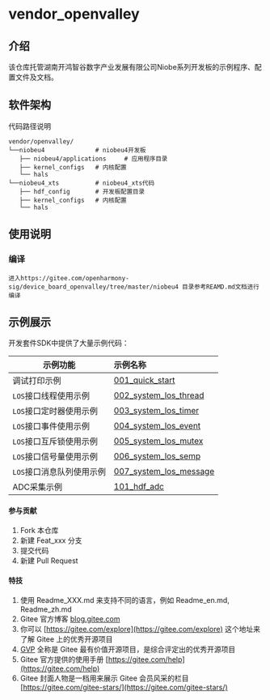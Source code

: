 # vendor_openvalley

## 介绍
该仓库托管湖南开鸿智谷数字产业发展有限公司Niobe系列开发板的示例程序、配置文件及文档。

## 软件架构
代码路径说明

```
vendor/openvalley/
└──niobeu4              # niobeu4开发板
   ├── niobeu4/applications     # 应用程序目录
   ├── kernel_configs   # 内核配置
   └── hals
└──niobeu4_xts          # niobeu4_xts代码
   ├── hdf_config       # 开发板配置目录
   ├── kernel_configs   # 内核配置
   └── hals
```

## 使用说明

### 编译

```
进入https://gitee.com/openharmony-sig/device_board_openvalley/tree/master/niobeu4 目录参考REAMD.md文档进行编译 
```


## 示例展示

开发套件SDK中提供了大量示例代码：

| 示例功能                  | 示例名称                                                     |
| ------------------------- | :----------------------------------------------------------- |
| 调试打印示例              | [001_quick_start](niobeu4/applications/001_quick_start/README_zh.md) |
| `LOS`接口线程使用示例     | [002_system_los_thread](niobeu4/applications/002_system_los_thread/README_zh.md) |
| `LOS`接口定时器使用示例   | [003_system_los_timer](niobeu4/applications/003_system_los_timer/README_zh.md) |
| `LOS`接口事件使用示例     | [004_system_los_event](niobeu4/applications/004_system_los_event/README_zh.md) |
| `LOS`接口互斥锁使用示例   | [005_system_los_mutex](niobeu4/applications/005_system_los_mutex/README_zh.md) |
| `LOS`接口信号量使用示例   | [006_system_los_semp](niobeu4/applications/006_system_los_semp/README_zh.md) |
| `LOS`接口消息队列使用示例 | [007_system_los_message](niobeu4/applications/007_system_los_message/README_zh.md) |
| ADC采集示例               | [101_hdf_adc](niobeu4/applications/101_hdf_adc/README_zh.md) |

#### 参与贡献

1.  Fork 本仓库
2.  新建 Feat_xxx 分支
3.  提交代码
4.  新建 Pull Request


#### 特技

1.  使用 Readme\_XXX.md 来支持不同的语言，例如 Readme\_en.md, Readme\_zh.md
2.  Gitee 官方博客 [blog.gitee.com](https://blog.gitee.com)
3.  你可以 [https://gitee.com/explore](https://gitee.com/explore) 这个地址来了解 Gitee 上的优秀开源项目
4.  [GVP](https://gitee.com/gvp) 全称是 Gitee 最有价值开源项目，是综合评定出的优秀开源项目
5.  Gitee 官方提供的使用手册 [https://gitee.com/help](https://gitee.com/help)
6.  Gitee 封面人物是一档用来展示 Gitee 会员风采的栏目 [https://gitee.com/gitee-stars/](https://gitee.com/gitee-stars/)
